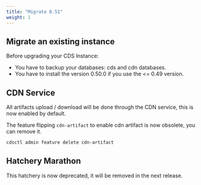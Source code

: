 ```yaml
---
title: "Migrate 0.51"
weight: 1
---
```


## Migrate an existing instance

Before upgrading your CDS Instance:
- You have to backup your databases: cds and cdn databases.
- You have to install the version 0.50.0 if you use the <= 0.49 version.

## CDN Service

All artifacts upload / download will be done through the CDN service, this is now enabled by default.

The feature flipping `cdn-artifact` to enable cdn artifact is now obsolete, you can remove it.

```sh
cdsctl admin feature delete cdn-artifact
```

## Hatchery Marathon

This hatchery is now deprecated, it will be removed in the next release.

